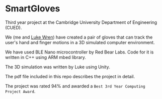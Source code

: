 # SmartGloves
Third year project at the Cambridge University Department of Engineering (CUED).

We (me and [Luke Wren](https://github.com/wren6991)) have created a pair of gloves that can track the user's hand and finger motions in a 3D simulated computer environment.

We have used BLE Nano microcontroller by Red Bear Labs. Code for it is written in C++ using ARM mbed library.

The 3D simulation was written by Luke using Unity.

The pdf file included in this repo describes the project in detail.

The project was rated 94% and awarded a `Best 3rd Year Computing Project Award`.
